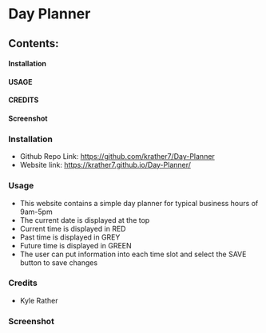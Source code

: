 # Day Planner
## Contents:
#### Installation
#### USAGE
#### CREDITS
#### Screenshot
### Installation
* Github Repo Link: https://github.com/krather7/Day-Planner
* Website link: https://krather7.github.io/Day-Planner/
### Usage
* This website contains a simple day planner for typical business hours of 9am-5pm
* The current date is displayed at the top
* Current time is displayed in RED
* Past time is displayed in GREY
* Future time is displayed in GREEN
* The user can put information into each time slot and select the SAVE button to save changes
### Credits
* Kyle Rather
### Screenshot

